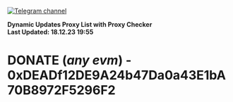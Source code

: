[![Telegram channel](https://img.shields.io/endpoint?url=https://runkit.io/damiankrawczyk/telegram-badge/branches/master?url=https://t.me/n4z4v0d)](https://t.me/n4z4v0d) 

**Dynamic Updates Proxy List with Proxy Checker**  
**Last Updated: 18.12.23 19:55**

# DONATE (_any evm_) - 0xDEADf12DE9A24b47Da0a43E1bA70B8972F5296F2
